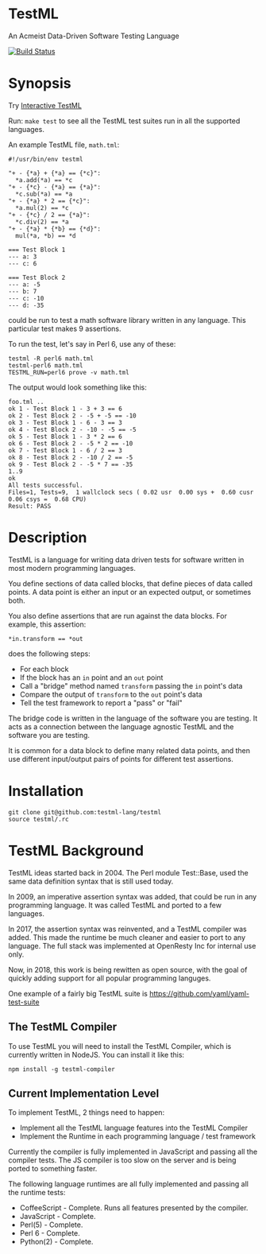 TestML
======

An Acmeist Data-Driven Software Testing Language

[![Build Status](https://travis-ci.org/testml-lang/testml.svg?branch=master)](https://travis-ci.org/testml-lang/testml)

# Synopsis

Try [Interactive TestML](http://testml.org/playground/)

Run: `make test` to see all the TestML test suites run in all the supported
languages.

An example TestML file, `math.tml`:
```
#!/usr/bin/env testml

"+ - {*a} + {*a} == {*c}":
  *a.add(*a) == *c
"+ - {*c} - {*a} == {*a}":
  *c.sub(*a) == *a
"+ - {*a} * 2 == {*c}":
  *a.mul(2) == *c
"+ - {*c} / 2 == {*a}":
  *c.div(2) == *a
"+ - {*a} * {*b} == {*d}":
  mul(*a, *b) == *d

=== Test Block 1
--- a: 3
--- c: 6

=== Test Block 2
--- a: -5
--- b: 7
--- c: -10
--- d: -35
```

could be run to test a math software library written in any language. This
particular test makes 9 assertions.

To run the test, let's say in Perl 6, use any of these:
```
testml -R perl6 math.tml
testml-perl6 math.tml
TESTML_RUN=perl6 prove -v math.tml
```

The output would look something like this:
```
foo.tml ..
ok 1 - Test Block 1 - 3 + 3 == 6
ok 2 - Test Block 2 - -5 + -5 == -10
ok 3 - Test Block 1 - 6 - 3 == 3
ok 4 - Test Block 2 - -10 - -5 == -5
ok 5 - Test Block 1 - 3 * 2 == 6
ok 6 - Test Block 2 - -5 * 2 == -10
ok 7 - Test Block 1 - 6 / 2 == 3
ok 8 - Test Block 2 - -10 / 2 == -5
ok 9 - Test Block 2 - -5 * 7 == -35
1..9
ok
All tests successful.
Files=1, Tests=9,  1 wallclock secs ( 0.02 usr  0.00 sys +  0.60 cusr  0.06 csys =  0.68 CPU)
Result: PASS
```

# Description

TestML is a language for writing data driven tests for software written in most
modern programming languages.

You define sections of data called blocks, that define pieces of data called
points. A data point is either an input or an expected output, or sometimes
both.

You also define assertions that are run against the data blocks. For example,
this assertion:
```
*in.transform == *out
```

does the following steps:

* For each block
* If the block has an `in` point and an `out` point
* Call a "bridge" method named `transform` passing the `in` point's data
* Compare the output of `transform` to the `out` point's data
* Tell the test framework to report a "pass" or "fail"

The bridge code is written in the language of the software you are testing. It
acts as a connection between the language agnostic TestML and the software you
are testing.

It is common for a data block to define many related data points, and then use
different input/output pairs of points for different test assertions.

# Installation

```
git clone git@github.com:testml-lang/testml
source testml/.rc
```

# TestML Background

TestML ideas started back in 2004. The Perl module Test::Base, used the same
data definition syntax that is still used today.

In 2009, an imperative assertion syntax was added, that could be run in any
programming language. It was called TestML and ported to a few languages.

In 2017, the assertion syntax was reinvented, and a TestML compiler was added.
This made the runtime be much cleaner and easier to port to any language. The
full stack was implemented at OpenResty Inc for internal use only.

Now, in 2018, this work is being rewitten as open source, with the goal of
quickly adding support for all popular programming languges.

One example of a fairly big TestML suite is
https://github.com/yaml/yaml-test-suite

## The TestML Compiler

To use TestML you will need to install the TestML Compiler, which is currently
written in NodeJS. You can install it like this:
```
npm install -g testml-compiler
```

## Current Implementation Level

To implement TestML, 2 things need to happen:

* Implement all the TestML language features into the TestML Compiler
* Implement the Runtime in each programming language / test framework

Currently the compiler is fully implemented in JavaScript and passing all the
compiler tests. The JS compiler is too slow on the server and is being ported
to something faster.

The following language runtimes are all fully implemented and passing all the
runtime tests:

* CoffeeScript - Complete. Runs all features presented by the compiler.
* JavaScript - Complete.
* Perl(5) - Complete.
* Perl 6 - Complete.
* Python(2) - Complete.

